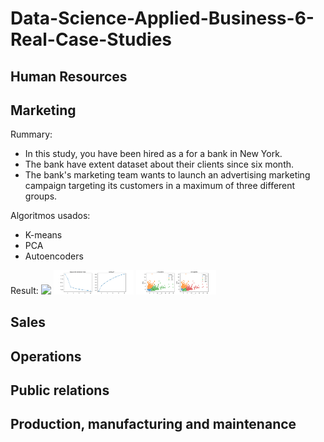 # Data-Science-Applied-Business-6-Real-Case-Studies

## Human Resources

## Marketing

Rummary:

* In this study, you have been hired as a for a bank in New York.
* The bank have extent dataset about their clients since six month.
* The bank's marketing team wants to launch an advertising marketing campaign targeting its customers in a maximum of three different groups.

Algoritmos usados:

* K-means
* PCA
* Autoencoders

Result:
<img src="img/marketing/kmenas_inertia.png" width="128"/>
<img src="img/marketing/var_pca.png" width="128"/>
<img src="img/marketing/clusters.png" width="128"/>

## Sales

## Operations

## Public relations

## Production, manufacturing and maintenance
